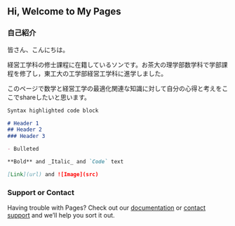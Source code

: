 ## Hi, Welcome to My Pages



### 自己紹介
皆さん、こんにちは。

経営工学科の修士課程に在籍しているソンです。お茶大の理学部数学科で学部課程を修了し，東工大の工学部経営工学科に進学しました。

このページで数学と経営工学の最適化関連な知識に対して自分の心得と考えをここでshareしたいと思います。


```markdown
Syntax highlighted code block

# Header 1
## Header 2
### Header 3

- Bulleted

**Bold** and _Italic_ and `Code` text

[Link](url) and ![Image](src)
```


### Support or Contact

Having trouble with Pages? Check out our [documentation](https://docs.github.com/categories/github-pages-basics/) or [contact support](https://support.github.com/contact) and we’ll help you sort it out.
